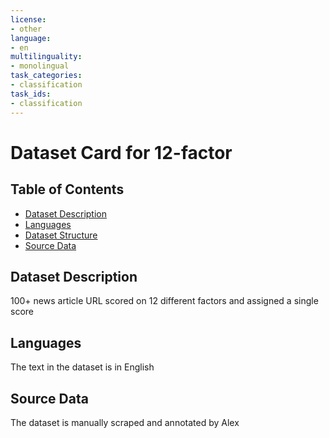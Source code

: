 ```yaml
---
license:
- other
language:
- en
multilinguality:
- monolingual
task_categories:
- classification
task_ids:
- classification
---
```


# Dataset Card for 12-factor

## Table of Contents
- [Dataset Description](#dataset-description)
- [Languages](#languages)
- [Dataset Structure](#dataset-structure)
- [Source Data](#source-data)

## Dataset Description

100+ news article URL scored on 12 different factors and assigned a single score

## Languages

The text in the dataset is in English


## Source Data

The dataset is manually scraped and annotated by Alex
